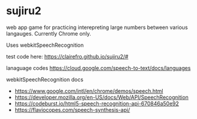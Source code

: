 # sujiru2

web app game for practicing interepreting large numbers between various langauges.
Currently Chrome only.

Uses webkitSpeechRecognition

test code here: https://clairefro.github.io/sujiru2/#

lanaguage codes
https://cloud.google.com/speech-to-text/docs/languages

webkitSpeechRecognition docs
- https://www.google.com/intl/en/chrome/demos/speech.html
- https://developer.mozilla.org/en-US/docs/Web/API/SpeechRecognition
- https://codeburst.io/html5-speech-recognition-api-670846a50e92
- https://flaviocopes.com/speech-synthesis-api/
